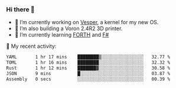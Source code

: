 ### Hi there 👋

<!--
**berkus/berkus** is a ✨ _special_ ✨ repository because its `README.md` (this file) appears on your GitHub profile.

Here are some ideas to get you started:

- 🔭 I’m currently working on ...
- 🌱 I’m currently learning ...
- 👯 I’m looking to collaborate on ...
- 🤔 I’m looking for help with ...
- 💬 Ask me about ...
- 📫 How to reach me: ...
- 😄 Pronouns: ...
- ⚡ Fun fact: ...
-->

- 🔭 I’m currently working on [Vesper](https://github.com/metta-systems/vesper), a kernel for my new OS.
- 🔭 I’m also building a Voron 2.4R2 3D printer.
- 🌱 I’m currently learning [FORTH](http://forth.com/starting-forth/) and [F#](https://fsharpforfunandprofit.com/)

💼 My recent activity:

<!--START_SECTION:waka-->

```txt
YAML       1 hr 17 mins    ████████▒░░░░░░░░░░░░░░░░   32.77 %
TOML       1 hr 16 mins    ████████░░░░░░░░░░░░░░░░░   32.32 %
Rust       1 hr 12 mins    ███████▓░░░░░░░░░░░░░░░░░   30.58 %
JSON       9 mins          █░░░░░░░░░░░░░░░░░░░░░░░░   03.87 %
Assembly   0 secs          ░░░░░░░░░░░░░░░░░░░░░░░░░   00.39 %
```

<!--END_SECTION:waka-->
